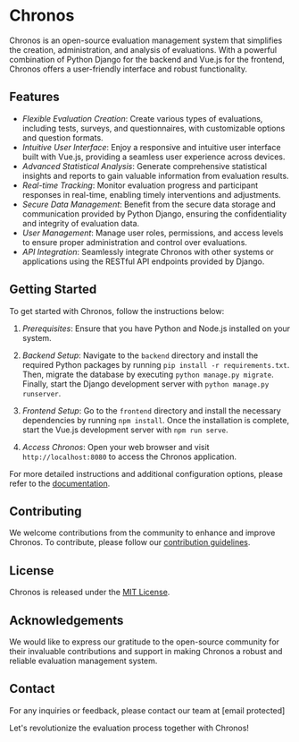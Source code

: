 # Chronos

Chronos is an open-source evaluation management system that simplifies the creation, administration, and analysis of evaluations. With a powerful combination of Python Django for the backend and Vue.js for the frontend, Chronos offers a user-friendly interface and robust functionality.

## Features

- *Flexible Evaluation Creation*: Create various types of evaluations, including tests, surveys, and questionnaires, with customizable options and question formats.
- *Intuitive User Interface*: Enjoy a responsive and intuitive user interface built with Vue.js, providing a seamless user experience across devices.
- *Advanced Statistical Analysis*: Generate comprehensive statistical insights and reports to gain valuable information from evaluation results.
- *Real-time Tracking*: Monitor evaluation progress and participant responses in real-time, enabling timely interventions and adjustments.
- *Secure Data Management*: Benefit from the secure data storage and communication provided by Python Django, ensuring the confidentiality and integrity of evaluation data.
- *User Management*: Manage user roles, permissions, and access levels to ensure proper administration and control over evaluations.
- *API Integration*: Seamlessly integrate Chronos with other systems or applications using the RESTful API endpoints provided by Django.

## Getting Started

To get started with Chronos, follow the instructions below:

1. *Prerequisites*: Ensure that you have Python and Node.js installed on your system.

2. *Backend Setup*: Navigate to the `backend` directory and install the required Python packages by running `pip install -r requirements.txt`. Then, migrate the database by executing `python manage.py migrate`. Finally, start the Django development server with `python manage.py runserver`.

3. *Frontend Setup*: Go to the `frontend` directory and install the necessary dependencies by running `npm install`. Once the installation is complete, start the Vue.js development server with `npm run serve`.

4. *Access Chronos*: Open your web browser and visit `http://localhost:8080` to access the Chronos application.

For more detailed instructions and additional configuration options, please refer to the [documentation](https://github.com/your-username/chronos/docs).

## Contributing

We welcome contributions from the community to enhance and improve Chronos. To contribute, please follow our [contribution guidelines](https://github.com/your-username/chronos/CONTRIBUTING.md).

## License

Chronos is released under the [MIT License](https://github.com/your-username/chronos/LICENSE).

## Acknowledgements

We would like to express our gratitude to the open-source community for their invaluable contributions and support in making Chronos a robust and reliable evaluation management system.

## Contact

For any inquiries or feedback, please contact our team at [email protected]

Let's revolutionize the evaluation process together with Chronos!
